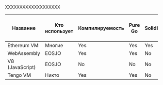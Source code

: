 XXXXXXXXXXXXXXXXXXX

| Название	| Кто использует | Компилируемость | Pure Go	| Solidity	| C++, Go, etc. | JavaScript	| Custom lang. | Direct support 256-bit ints |
|----|----|----|----|----|----|----|----|----|
| Ethereum VM	| Многие	| Yes	| Yes	| Yes	| No	| Yes	| No	| Yes |
| WebAssembly	| EOS.IO	| Yes	| Yes	| No	| Yes	| Yes	| No	| No |
| V8 (JavaScript)| EOS.IO	| No	| No	| No	| No	| Yes	| No	| No |
| Tengo VM	| Никто	        | Yes	| Yes	| No	| No	| No	| Yes	| No |